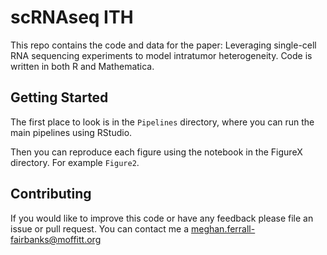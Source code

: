# scRNAseq ITH

This repo contains the code and data for the paper: Leveraging single-cell RNA sequencing experiments to model intratumor heterogeneity. Code is written in both R and Mathematica. 

## Getting Started

The first place to look is in the `Pipelines` directory, where you can run the main pipelines using RStudio.

Then you can reproduce each figure using the notebook in the FigureX directory. For example `Figure2`.

## Contributing

If you would like to improve this code or have any feedback please file an issue or pull request. You can contact me a <meghan.ferrall-fairbanks@moffitt.org>
